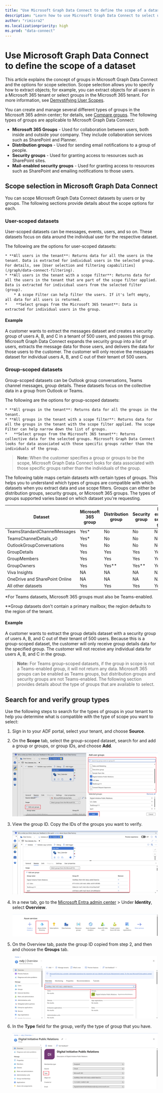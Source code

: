 ```yaml
---
title: "Use Microsoft Graph Data Connect to define the scope of a dataset"
description: "Learn how to use Microsoft Graph Data Connect to select users that you want to extract data for and include filters to limit the data returned."
author: "rimisra2"
ms.localizationpriority: high
ms.prod: "data-connect"
---
```


# Use Microsoft Graph Data Connect to define the scope of a dataset

This article explains the concept of groups in Microsoft Graph Data Connect and the options for scope selection. Scope selection allows you to specify how to extract objects; for example, you can extract objects for all users in a Microsoft 365 tenant or select groups in the Microsoft 365 tenant. For more information, see [Demystifying User Scopes](https://devblogs.microsoft.com/microsoft365dev/microsoft-graph-data-connect-demystifying-user-scopes/#:~:text=The%20user%20scope%20option%20lets%20you%20either%20specify,Azure%20Active%20Directory%20Security%20or%20Microsoft%20365%20groups).

You can create and manage several different types of groups in the Microsoft 365 admin center; for details, see [Compare groups](https://learn.microsoft.com/en-us/microsoft-365/admin/create-groups/compare-groups?view=o365-worldwide). The following types of groups are applicable to Microsoft Graph Data Connect:

*  **Microsoft 365 Groups** - Used for collaboration between users, both inside and outside your company. They include collaboration services such as SharePoint and Planner.
* **Distribution groups** - Used for sending email notifications to a group of people.
* **Security groups** - Used for granting access to resources such as SharePoint sites.
* **Mail-enabled security groups** - Used for granting access to resources such as SharePoint and emailing notifications to those users.

## Scope selection in Microsoft Graph Data Connect
You can scope Microsoft Graph Data Connect datasets by users or by groups. The following sections provide details about the scope options for each.

### User-scoped datasets
User-scoped datasets can be messages, events, users, and so on. These datasets focus on data around the individual user for the respective dataset.

The following are the options for user-scoped datasets:

    * **All users in the tenant**: Returns data for all the users in the tenant. Data is extracted for individual users in the selected group. For details, see [User selection and filtering capabilities](/graph/data-connect-filtering).
    * **All users in the tenant with a scope filter**: Returns data for all the users in the tenant that are part of the scope filter applied. Data is extracted for individual users from the selected filter (group).
        * A scope Filter can help filter the users. If it's left empty, all data for all users is returned. 
    *    **Select groups from the Microsoft 365 tenant**: Data is extracted for individual users in the group.

#### Example

A customer wants to extract the messages dataset and creates a security group of users A, B, and C in a tenant of 500 users, and passes this group. Microsoft Graph Data Connect expands the security group into a list of users, extracts the message data for those users, and delivers the data for those users to the customer. The customer will only receive the messages dataset for individual users A, B, and C out of their tenant of 500 users.
        
### Group-scoped datasets

Group-scoped datasets can be Outlook group conversations, Teams channel messages, group details. These datasets focus on the collective data in a group from Outlook or Teams.

The following are the options for group-scoped datasets:

    * **All groups in the tenant**: Returns data for all the groups in the tenant.
    * **All groups in the tenant with a scope filter**: Returns data for all the groups in the tenant with the scope filter applied. The scope Filter can help narrow down the list of groups. 
    *   **Select groups from the Microsoft 365 tenant**: Returns collective data for the selected groups. Microsoft Graph Data Connect looks for data associated with those specific groups rather than the individuals of the group. 

> **Note:**  When the customer specifies a group or groups to be the scope, Microsoft Graph Data Connect looks for data associated with those specific groups rather than the individuals of the group. 
 
The following table maps certain datasets with certain types of groups. This helps you to understand which types of groups are compatible with which datasets when you extract data and use scope filters. Groups can either be distribution groups, security groups, or Microsoft 365 groups. The types of groups supported varies based on which dataset you're requesting.

|              Dataset                 | Microsoft 365 group | Distribution group | Security group | Mail-enabled security group  |
|---------------------------------------|-------------|---------------------|-----------------|------------------------|
|     TeamsStandardChannelMessages      | Yes*        | No                  | No              | No                     |
|     TeamsChannelDetails_v0            | Yes*        | No                  | No              | No                     |
|     OutlookGroupConversations         | Yes         | No                  | No              | No                     |
|     GroupDetails                      | Yes         | Yes                 | Yes             | Yes                    |
|     GroupMembers                      | Yes         | Yes                 | Yes             | Yes                    |
|     GroupOwners                       | Yes         | Yes**               | Yes**           | Yes                    |
|     Viva Insights                     | NA          | NA                  | NA              | NA                     |
|     OneDrive and SharePoint Online    | NA          | NA                  | NA              | NA                     |
|     All other datasets                | Yes         | Yes                 | Yes             | Yes                    |

\*For Teams datasets, Microsoft 365 groups must also be Teams-enabled.

\**Group datasets don't contain a primary mailbox; the region defaults to the region of the tenant. 

#### Example
A customer wants to extract the group details dataset with a security group of users A, B, and C out of their tenant of 500 users. Because this is a group-scoped dataset, the customer will only receive group details data for the specified group. The customer will not receive any individual data for users A, B, and C in the group.

> **Note:** For Teams group-scoped datasets, if the group in scope is not a Teams-enabled group, it will not return any data. Microsoft 365 groups can be enabled as Teams groups, but distribution groups and security groups are not Teams-enabled. The following section provides details about the type of groups that are available to select. 

## Search for and verify group types

Use the following steps to search for the types of groups in your tenant to help you determine what is compatible with the type of scope you want to select:

1. Sign in to your ADF portal, select your tenant, and choose **Source**.

1. On the **Scope** tab, select the group-scoped dataset, search for and add a group or groups, or group IDs, and choose **Add**.
    
    ![Screenshot of the ADF portal with Add user groups and the Add button highlighted](images/data-connect-groups-1.png)

2. View the group ID. Copy the IDs of the groups you want to verify.

    ![Screenshot of the ADF portal with the returned list of groups and group IDs highlighted](images/data-connect-groups-2.png)

3. In a new tab, go to the [Microsoft Entra admin center](https://entra.microsoft.com) > Under **Identity**, select **Overview**.

    ![Screenshot of the Azure homepage with Azure Active Directory hihglighted](images/data-connect-groups-2.5.png)

4. On the Overview tab, paste the group ID copied from step 2, and then and choose the **Groups** tab.

    ![Screenshot of the Microsoft Entra admin center with the group ID field and Groups tab highlighted](images/data-connect-groups-3.png)

5. In the **Type** field for the group, verify the type of group that you have.

    ![Screenshot of the group in the Microsoft Entra with the Type field highlighted](images/data-connect-groups-4.png)
 
